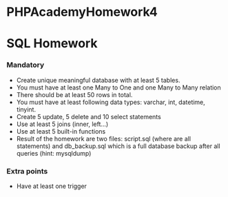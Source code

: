 # PHPAcademyHomework4

<h1>SQL Homework</h1>
<h3>Mandatory</h3>
<ul>
    <li>Create unique meaningful database with at least 5 tables.</li>
    <li>You must have at least one Many to One and one Many to Many relation</li>
    <li>There should be at least 50 rows in total.</li>
    <li>You must have at least following data types: varchar, int, datetime, tinyint.</li>
    <li>Create 5 update, 5 delete and 10 select statements</li>
    <li>Use at least 5 joins (inner, left...)</li>
    <li>Use at least 5 built-in functions</li>
    <li>Result of the homework are two files: script.sql (where are all statements) and db_backup.sql which is a full database backup after all queries (hint: mysqldump)</li>
</ul>


<h3>Extra points</h3>
<ul>
    <li>Have at least one trigger</li>
</ul>
